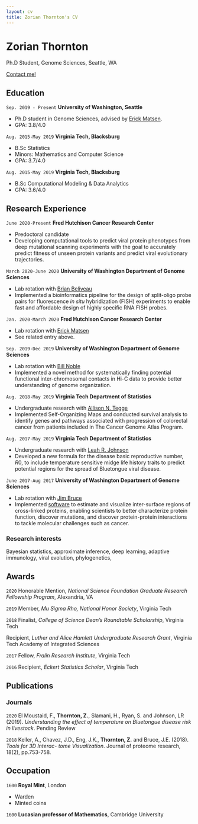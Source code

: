 ```yaml
---
layout: cv
title: Zorian Thornton's CV
---
```

# Zorian Thornton
Ph.D Student, Genome Sciences, Seattle, WA

<div id="webaddress">
<a href="mailto:zorian15@uw.edu">Contact me!</a>
</div>


## Education

`Sep. 2019 - Present`
__University of Washington, Seattle__

- Ph.D student in Genome Sciences, advised by [Erick Matsen](https://matsen.fhcrc.org).
- GPA: 3.8/4.0

`Aug. 2015-May 2019`
__Virginia Tech, Blacksburg__

- B.Sc Statistics
- Minors: Mathematics and Computer Science
- GPA: 3.7/4.0

`Aug. 2015-May 2019`
__Virginia Tech, Blacksburg__

- B.Sc Computational Modeling & Data Analytics
- GPA: 3.6/4.0

## Research Experience

`June 2020-Present`
__Fred Hutchison Cancer Research Center__

- Predoctoral candidate
- Developing computational tools to predict viral protein phenotypes from deep mutational scanning experiments with the goal to accurately predict fitness of unseen protein variants and predict viral evolutionary trajectories.

`March 2020-June 2020`
__University of Washington Department of Genome Sciences__

- Lab rotation with [Brian Beliveau](https://www.beliveau.io)
- Implemented a bioinformatics pipeline for the design of split-oligo probe pairs for fluorescence *in situ* hybridization (FISH) experiments to enable fast and affordable design of highly specific RNA FISH probes.

`Jan. 2020-March 2020`
__Fred Hutchison Cancer Research Center__

- Lab rotation with [Erick Matsen](https://matsen.fhcrc.org)
- See related entry above.

`Sep. 2019-Dec 2019`
__University of Washington Department of Genome Sciences__

- Lab rotation with [Bill Noble](https://noble.gs.washington.edu)
- Implemented a novel method for systematically finding potential functional inter-chromosomal contacts in Hi-C data to provide better understanding of genome organization.

`Aug. 2018-May 2019`
__Virginia Tech Department of Statistics__

- Undergraduate research with [Allison N. Tegge](https://www.stat.vt.edu/people/stat-faculty/tegge-allison.html)
- Implemented Self-Organizing Maps and conducted survival analysis to identify genes and pathways associated with progression of colorectal cancer from patients included in The Cancer Genome Atlas Program.

`Aug. 2017-May 2019`
__Virginia Tech Department of Statistics__

- Undergraduate research with [Leah R. Johnson](http://leah.johnson-gramacy.com/QED/research/)
- Developed a new formula for the disease basic reproductive number, $R0$, to include temperature sensitive midge life history traits to predict potential regions for the spread of Bluetongue viral disease.

`June 2017-Aug 2017`
__University of Washington Department of Genome Sciences__

- Lab rotation with [Jim Bruce](https://brucelab.gs.washington.edu)
- Implemented [software](http://xlinkdb.gs.washington.edu/xlinkdb/) to estimate and visualize inter-surface regions of cross-linked proteins, enabling scientists to better characterize protein function, discover mutations, and discover protein-protein interactions to tackle molecular challenges such as cancer.

### Research interests

Bayesian statistics, approximate inference, deep learning, adaptive immunology, viral evolution, phylogenetics,




## Awards

`2020`
Honorable Mention, *National Science Foundation Graduate Research Fellowship Program*, Alexandria, VA

`2019`
Member, *Mu Sigma Rho, National Honor Society*, Virginia Tech

`2018`
Finalist, *College of Science Dean’s Roundtable Scholarship*, Virginia Tech

Recipient, *Luther and Alice Hamlett Undergraduate Research Grant*, Virginia Tech Academy of Integrated Sciences

`2017`
Fellow, *Fralin Research Institute*, Virginia Tech

`2016`
Recipient, *Eckert Statistics Scholar*, Virginia Tech



## Publications

<!-- Link to articles when I have two actual pubs... -->
<!-- A list is also available [online](http://scholar.google.co.uk/citations?user=LTOTl0YAAAAJ) -->

### Journals

`2020`
El Moustaid, F., **Thornton, Z.**, Slamani, H., Ryan, S. and Johnson, LR (2019). *Understanding
the effect of temperature on Bluetongue disease risk in livestock*. Pending Review

`2018`
Keller, A., Chavez, J.D., Eng, J.K., **Thornton, Z.** and Bruce, J.E. (2018). *Tools for 3D Interac-
tome Visualization*. Journal of proteome research, 18(2), pp.753-758.



## Occupation

`1600`
__Royal Mint__, London

- Warden
- Minted coins

`1600`
__Lucasian professor of Mathematics__, Cambridge University



<!-- ### Footer

Last updated: Sept. 2020 -->
